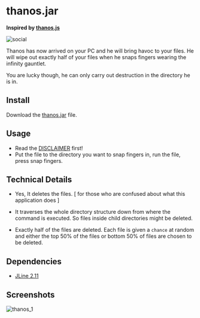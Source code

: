 # thanos.jar
**Inspired by [thanos.js](https://github.com/anandundavia/thanos-js)**

![social](https://repository-images.githubusercontent.com/194413233/f5bdd700-9c65-11e9-8895-90c3741cf3d1)

Thanos has now arrived on your PC and he will bring havoc to your files.
He will wipe out exactly half of your files when he snaps fingers wearing the infinity gauntlet.

You are lucky though, he can only carry out destruction in the directory he is in.

## Install

Download the [thanos.jar](https://github.com/aeris170/thanos.jar/raw/master/thanos.jar) file.

## Usage

- Read the [DISCLAIMER](https://github.com/aeris170/thanos.jar/blob/master/DISCLAIMER) first!
- Put the file to the directory you want to snap fingers in, run the file, press snap fingers.

## Technical Details

- Yes, It deletes the files. [ for those who are confused about what this application does ]

- It traverses the whole directory structure down from where the command is executed. So files inside child directories might be deleted.

- Exactly half of the files are deleted. Each file is given a `chance` at random and either the top 50% of the files or bottom 50% of files are chosen to be deleted.

## Dependencies
  * [JLine 2.11](https://github.com/jline/jline2)

## Screenshots
![thanos_1](https://user-images.githubusercontent.com/25724155/60385503-8d6acc00-9a92-11e9-82d5-c8207d7f34e0.png)